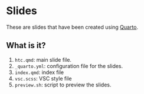 # Slides

These are slides that have been created using [Quarto](https://quarto.org/).


## What is it?

1. `htc.qmd`: main slide file.
1. `_quarto.yml`: configuration file for the slides.
1. `index.qmd`: index file
1. `vsc.scss`: VSC style file
1. `preview.sh`: script to preview the slides.

